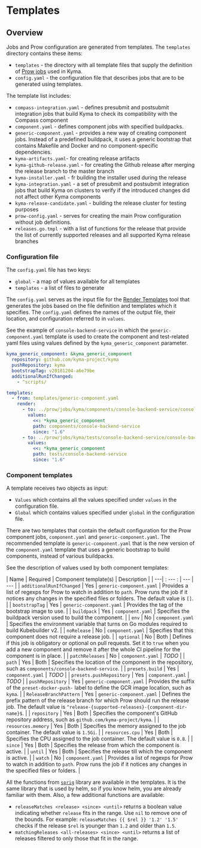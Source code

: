 # Templates

## Overview

Jobs and Prow configuration are generated from templates. The `templates` directory contains these items:

- `templates` - the directory with all template files that supply the definition of [Prow jobs](https://github.com/kyma-project/test-infra/tree/master/prow/jobs) used in Kyma.
- `config.yaml` - the configuration file that describes jobs that are to be generated using templates.

The template list includes:

- `compass-integration.yaml` - defines presubmit and postsubmit integration jobs that build Kyma to check its compatibility with the Compass component
- `component.yaml` - defines component jobs with specified buildpacks.
- `generic-component.yaml` - provides a new way of creating component jobs. Instead of a predefined buildpack, it uses a generic bootstrap that contains Makefile and Docker and no component-specific dependencies.
- `kyma-artifacts.yaml`- for creating release artifacts
- `kyma-github-release.yaml` - for creating the Github release after merging the release branch to the master branch
- `kyma-installer.yaml` - fr building the installer used during the release
- `kyma-integration.yaml` - a set of presubmit and postsubmit integration jobs that build Kyma on clusters to verify if the introduced changes did not affect other Kyma components
- `kyma-release-candidate.yaml` - building the release cluster for testing purposes
- `prow-config.yaml` - serves for creating the main Prow configuration without job definitions.
- `releases.go.tmpl` - with a list of functions for the release that provide the list of currently supported releases and all supported Kyma release branches

### Configuration file

The `config.yaml` file has two keys:

- `global` - a map of values available for all templates
- `templates` - a list of files to generate

The `config.yaml` serves as the input file for the [Render Templates](../development/tools/cmd/rendertemplates) tool that generates the jobs based on the file definition and templates which it specifies. The `config.yaml` defines the names of the output file, their location, and configuration referred to in `values`.

See the example of `console-backend-service` in which the `generic-component.yaml` template is used to create the component and test-related yaml files using values defined by the `kyma_generic_component` parameter.

```yaml
kyma_generic_component: &kyma_generic_component
  repository: github.com/kyma-project/kyma
  pushRepository: kyma
  bootstrapTag: v20181204-a6e79be
  additionalRunIfChanged:
    - ^scripts/

templates:
  - from: templates/generic-component.yaml
    render:
      - to: ../prow/jobs/kyma/components/console-backend-service/console-backend-service-generic.yaml
        values:
          <<: *kyma_generic_component
          path: components/console-backend-service
          since: "1.6"
      - to: ../prow/jobs/kyma/tests/console-backend-service/console-backend-service-tests-generic.yaml
        values:
          <<: *kyma_generic_component
          path: tests/console-backend-service
          since: "1.6"

```

### Component templates

A template receives two objects as input:
- `Values` which contains all the values specified under `values` in the configuration file.
- `Global` which contains values specified under `global` in the configuration file.

There are two templates that contain the default configuration for the Prow component jobs, `component.yaml` and `generic-component.yaml`. The recommended template is `generic-component.yaml` that is the new version of the `component.yaml` template that uses a generic bootstrap to build components, instead of various buildpacks.

See the description of values used by both component templates:

| Name | Required | Component template(s) | Description |
| ---| : --- : | ---  | --- |
| `additionalRunIfChanged` | Yes | `generic-component.yaml` | Provides a list of regexps for Prow to watch in addition to `path`. Prow runs the job if it notices any changes in the specified files or folders. The default value is `[]`. |
| `bootstrapTag` | Yes | `generic-component.yaml` | Provides the tag of the bootstrap image to use. |
| `buildpack` | Yes | `component.yaml` | Specifies the buildpack version used to build the component. |
| `env` | No | `component.yaml` | Specifies the environment variable that turns on Go modules required to build Kubebuilder v2. |
| `noRelease` | No | `component.yaml` | Specifies that this component does not require a release job. |
| `optional` | No | Both | Defines if this job is obligatory or optional on pull requests. Set it to `true` when you add a new component and remove it after the whole CI pipeline for the component is in place. |
| `patchReleases` | No | `component.yaml` | _TODO_ |
| `path` | Yes | Both | Specifies the location of the component in the repository, such as `components/console-backend-service`. |
| `presets.build` | Yes | `component.yaml` | _TODO_ |
| `presets.pushRepository` | Yes | `component.yaml` | _TODO_ |
| `pushRepository` | Yes | `generic-component.yaml` | Provides the suffix of the `preset-docker-push-` label to define the GCR image location, such as `kyma`. |
| `ReleaseBranchPattern` | Yes | `generic-component.yaml` | Defines the prefix pattern of the release branch for which Prow should run the release job. The default value is `^release-{supported-releases}-{component-dir-name}$`. |
| `repository` | Yes | Both | Specifies the component's GitHub repository address, such as `github.com/kyma-project/kyma`. |
| `resources.memory` | Yes | Both | Specifies the memory assigned to the job container. The default value is `1.5Gi`. |
| `resources.cpu` | Yes | Both | Specifies the CPU assigned to the job container. The default value is `0.8`. |
| `since` | Yes | Both | Specifies the release from which the component is active. |
| `until` | Yes | Both | Specifies the release till which the component is active.  |
| `watch` | No | `component.yaml` | Provides a list of regexps for Prow to watch in addition to `path`. Prow runs the job if it notices any changes in the specified files or folders. |


All the functions from [`sprig`](https://github.com/Masterminds/sprig) library are available in the templates. It is the same library that is used by helm, so if you know helm, you are already familiar with them. Also, a few additional functions are available:
- `releaseMatches <release> <since> <until>` returns a boolean value indicating whether `release` fits in the range. Use `nil` to remove one of the bounds. For example: `releaseMatches {{ $rel }} '1.2' '1.5'` checks if the release `$rel` is younger than `1.2` and older than `1.5`.
- `matchingReleases <all-releases> <since> <until>` returns a list of releases filtered to only those that fit in the range.
